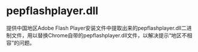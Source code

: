 # pepflashplayer.dll
提供中国地区Adobe Flash Player安装文件中提取出来的pepflashplayer.dll二进制文件，用以替换Chrome自带的pepflashplayer.dll文件，以解决提示“地区不相容”的问题。
